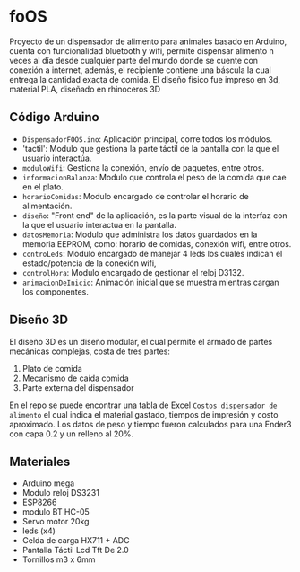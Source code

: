 # foOS
Proyecto de un dispensador de alimento para animales basado en Arduino, cuenta con funcionalidad bluetooth y wifi, permite dispensar alimento n veces al día desde cualquier parte del mundo donde se cuente con conexión a internet, además, el recipiente contiene una báscula la cual entrega la cantidad exacta de comida. El diseño físico fue impreso en 3d, material PLA, diseñado en rhinoceros 3D

## Código Arduino

- `DispensadorFOOS.ino`: Aplicación principal, corre todos los módulos.
- 'tactil': Modulo que gestiona la parte táctil de la pantalla con la que el usuario interactúa.
- `moduloWifi`: Gestiona la conexión, envío de paquetes, entre otros. 
- `informacionBalanza`: Modulo que controla el peso de la comida que cae en el plato.
- `horarioComidas`: Modulo encargado de controlar el horario de alimentación.
- `diseño`: "Front end" de la aplicación, es la parte visual de la interfaz con la que el usuario interactua en la pantalla.
- `datosMemoria`: Modulo que administra los datos guardados en la memoria EEPROM, como: horario de comidas, conexión wifi, entre otros.
- `controLeds`: Modulo encargado de manejar 4 leds los cuales indican el estado/potencia de la conexión wifi,
- `controlHora`: Modulo encargado de gestionar el reloj D3132.
- `animacionDeInicio`: Animación inicial que se muestra mientras cargan los componentes.

## Diseño 3D

El diseño 3D es un diseño modular, el cual permite el armado de partes mecánicas complejas, costa de tres partes: 

1) Plato de comida
2) Mecanismo de caída comida
3) Parte externa del dispensador

En el repo se puede encontrar una tabla de Excel `Costos dispensador de alimento` el cual indica el material gastado, tiempos de impresión y costo aproximado.
Los datos de peso y tiempo fueron calculados para una Ender3 con capa 0.2 y un relleno al 20%.

## Materiales

- Arduino mega 
- Modulo reloj DS3231
- ESP8266
- modulo BT HC-05
- Servo motor 20kg
- leds (x4)
- Celda de carga HX711 + ADC
- Pantalla Táctil Lcd Tft De 2.0
- Tornillos m3 x 6mm
